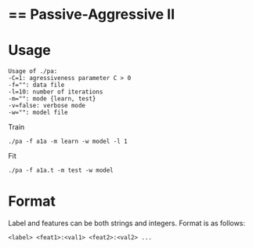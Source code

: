 ==
Passive-Aggressive II
==

Usage
==

```
Usage of ./pa:
-C=1: agressiveness parameter C > 0
-f="": data file
-l=10: number of iterations
-m="": mode {learn, test}
-v=false: verbose mode
-w="": model file
```

Train

```
./pa -f a1a -m learn -w model -l 1
```

Fit

```
./pa -f a1a.t -m test -w model
```

Format
==
Label and features can be both strings and integers.
Format is as follows:

```
<label> <feat1>:<val1> <feat2>:<val2> ...
```
